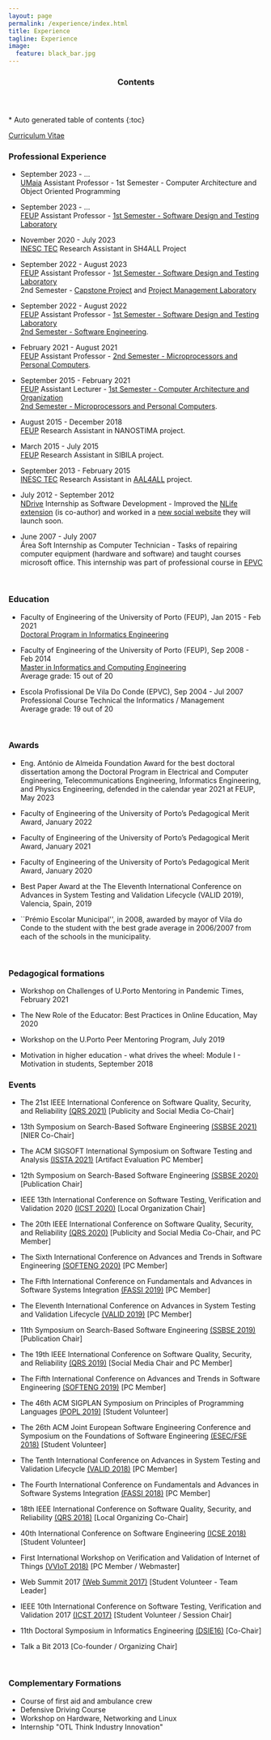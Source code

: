 ```yaml
---
layout: page
permalink: /experience/index.html
title: Experience
tagline: Experience
image:
  feature: black_bar.jpg
---
```


<section id="table-of-contents" class="toc">
  <header>
    <h3>Contents</h3>
  </header>
<div id="drawer" markdown="1">
*  Auto generated table of contents
{:toc}
</div> 
</section><!-- /#table-of-contents -->


<a href="cv.pdf"><i class="icon-pdf"></i> Curriculum Vitae</a>



### Professional Experience


* September 2023 - ...  <br/>
[UMaia](http://www.umaia.pt/) Assistant Professor - 1st Semester - Computer Architecture and Object Oriented Programming

* September 2023 - ...  <br/>
[FEUP](http://www.fe.up.pt/) Assistant Professor - [1st Semester - Software Design and Testing Laboratory](https://sigarra.up.pt/feup/pt/ucurr_geral.ficha_uc_view?pv_ocorrencia_id=501676)

* November 2020 - July 2023 <br/>
[INESC TEC](http://www.inescporto.pt/) Research Assistant in SH4ALL Project

* September 2022 - August 2023  <br/>
[FEUP](http://www.fe.up.pt/) Assistant Professor - [1st Semester - Software Design and Testing Laboratory](https://sigarra.up.pt/feup/pt/ucurr_geral.ficha_uc_view?pv_ocorrencia_id=501676) <br/> 2nd Semester - [Capstone Project](https://sigarra.up.pt/feup/en/UCURR_GERAL.FICHA_UC_VIEW?pv_ocorrencia_id=501692) and [Project Management Laboratory](https://sigarra.up.pt/feup/en/UCURR_GERAL.FICHA_UC_VIEW?pv_ocorrencia_id=501936)


* September 2022 - August 2022  <br/>
[FEUP](http://www.fe.up.pt/) Assistant Professor - [1st Semester - Software Design and Testing Laboratory](https://sigarra.up.pt/feup/en/UCURR_GERAL.FICHA_UC_VIEW?pv_ocorrencia_id=484407) <br/> [2nd Semester - Software Engineering](https://sigarra.up.pt/feup/en/UCURR_GERAL.FICHA_UC_VIEW?pv_ocorrencia_id=484425). 


* February 2021 - August 2021  <br/>
[FEUP](http://www.fe.up.pt/) Assistant Professor - [2nd Semester - Microprocessors and Personal Computers](https://sigarra.up.pt/feup/en/UCURR_GERAL.FICHA_UC_VIEW?pv_ocorrencia_id=459469). 

* September 2015 - February 2021 <br/>
[FEUP](http://www.fe.up.pt/) Assistant Lecturer - [1st Semester - Computer Architecture and Organization](https://sigarra.up.pt/feup/en/UCURR_GERAL.FICHA_UC_VIEW?pv_ocorrencia_id=368691) <br/> [2nd Semester - Microprocessors and Personal Computers](https://sigarra.up.pt/feup/en/UCURR_GERAL.FICHA_UC_VIEW?pv_ocorrencia_id=459469). 

* August 2015 - December 2018 <br/>
[FEUP](http://www.fe.up.pt/) Research Assistant in NANOSTIMA project. 

* March 2015 - July 2015 <br/>
[FEUP](http://www.fe.up.pt/) Research Assistant in SIBILA project. 

* September 2013 - February 2015 <br/>
[INESC TEC](http://www.inescporto.pt/) Research Assistant in  [AAL4ALL](http://www.aal4all.org) project. 

* July 2012 - September 2012 <br/>
[NDrive](http://www.ndrive.com) Internship as Software Development - Improved the [NLife extension](https://chrome.google.com/webstore/detail/nlife/iokmohhpmkdchcmibndkndcpbdlkocon) (is co-author) and worked in a [new social website](http://nlife.ndrive.com) they will launch soon.

* June 2007 - July 2007 <br/>
Área Soft Internship as Computer Technician -  Tasks of repairing computer equipment (hardware and software) and taught courses microsoft office. This internship was part of professional course in [EPVC](http://www.epviladoconde.com)


<br/>

### Education

* Faculty of Engineering of the University of Porto (FEUP), Jan 2015 - Feb 2021 <br/>
[Doctoral Program in Informatics Engineering](https://sigarra.up.pt/feup/en/CUR_GERAL.CUR_VIEW?pv_curso_id=679&pv_ano_lectivo=2015&pv_origem=CUR) 

* Faculty of Engineering of the University of Porto (FEUP), Sep 2008 - Feb 2014 <br/>
[Master in Informatics and Computing Engineering](http://sigarra.up.pt/feup/en/cur_geral.cur_view?pv_ano_lectivo=2013&pv_origem=CUR&pv_tipo_cur_sigla=MI&pv_curso_id=742) <br/>
Average grade: 15 out of 20

* Escola Profissional De Vila Do Conde (EPVC), Sep 2004 - Jul 2007 <br/>
Professional Course Technical the Informatics / Management<br/>
Average grade: 19 out of 20


<br/>


### Awards

* Eng. António de Almeida Foundation Award for the best doctoral dissertation among the Doctoral Program in Electrical and Computer Engineering, Telecommunications Engineering, Informatics Engineering, and Physics Engineering, defended in the calendar year 2021 at FEUP, May 2023

* Faculty of Engineering of the University of Porto’s Pedagogical Merit Award, January 2022

* Faculty of Engineering of the University of Porto’s Pedagogical Merit Award, January 2021

* Faculty of Engineering of the University of Porto’s Pedagogical Merit Award, January 2020

* Best Paper Award at the The Eleventh International Conference on Advances in System Testing and Validation Lifecycle (VALID 2019), Valencia, Spain, 2019

* ``Prémio Escolar Municipal'', in 2008, awarded by mayor of Vila do Conde to the student with the best grade average in 2006/2007 from each of the schools in the municipality.



<br/>


### Pedagogical formations

* Workshop on Challenges of U.Porto Mentoring in Pandemic Times, February 2021

* The New Role of the Educator: Best Practices in Online Education, May 2020

* Workshop on the U.Porto Peer Mentoring Program, July 2019

* Motivation in higher education - what drives the wheel: Module I - Motivation in students, September 2018


### Events

* The 21st IEEE International Conference on Software Quality, Security, and Reliability [(QRS 2021)](https://qrs21.techconf.org/) [Publicity and Social Media Co-Chair]

* 13th Symposium on Search-Based Software Engineering [(SSBSE 2021)](https://conf.researchr.org/home/ssbse-2021) [NIER Co-Chair]

* The ACM SIGSOFT International Symposium on Software Testing and Analysis [(ISSTA 2021)](https://conf.researchr.org/home/issta-2021) [Artifact Evaluation PC Member]

* 12th Symposium on Search-Based Software Engineering [(SSBSE 2020)](http://ssbse2020.di.uniba.it/) [Publication Chair]

* IEEE 13th International Conference on Software Testing, Verification and Validation 2020 [(ICST 2020)](https://www.icst2020.info/home/icst-2020) [Local Organization Chair]

* The 20th IEEE International Conference on Software Quality, Security, and Reliability [(QRS 2020)](https://qrs120.techconf.org/) [Publicity and Social Media Co-Chair, and PC Member]

* The Sixth International Conference on Advances and Trends in Software Engineering [(SOFTENG 2020)](https://www.iaria.org/conferences2020/SOFTENG20.html) [PC Member]

* The Fifth International Conference on Fundamentals and Advances in Software Systems Integration [(FASSI 2019)](http://www.iaria.org/conferences2019/FASSI19.html) [PC Member]

* The Eleventh International Conference on Advances in System Testing and Validation Lifecycle [(VALID 2019)](http://www.iaria.org/conferences2019/VALID19.html) [PC Member]

* 11th Symposium on Search-Based Software Engineering [(SSBSE 2019)](http://ssbse19.mines-albi.fr/) [Publication Chair]

* The 19th IEEE International Conference on Software Quality, Security, and Reliability [(QRS 2019)](https://qrs19.techconf.org/) [Social Media Chair and PC Member]

* The Fifth International Conference on Advances and Trends in Software Engineering [(SOFTENG 2019)](https://www.iaria.org/conferences2019/ComSOFTENG19.html) [PC Member]

* The 46th ACM SIGPLAN Symposium on Principles of Programming Languages [(POPL 2019)](https://popl19.sigplan.org/) [Student Volunteer]

* The 26th ACM Joint European Software Engineering Conference and Symposium on the Foundations of Software Engineering [(ESEC/FSE 2018)](https://2018.fseconference.org/home) [Student Volunteer]

* The Tenth International Conference on Advances in System Testing and Validation Lifecycle [(VALID 2018)](http://www.iaria.org/conferences2018/RegistrationVALID18.html) [PC Member]

* The Fourth International Conference on Fundamentals and Advances in Software Systems Integration [(FASSI 2018)](https://www.iaria.org/conferences2018/ComFASSI18.html) [PC Member]

* 18th IEEE International Conference on Software Quality, Security, and Reliability [(QRS 2018)](http://paris.utdallas.edu/qrs18/index.html) [Local Organizing Co-Chair]

* 40th International Conference on Software Engineering [(ICSE 2018)](https://www.icse2018.org/) [Student Volunteer]

* First International Workshop on Verification and Validation of Internet of Things [(VVIoT 2018)](https://web.fe.up.pt/~vviot2018/) [PC Member / Webmaster]

* Web Summit 2017 [(Web Summit 2017)](https://websummit.com/) [Student Volunteer - Team Leader]

* IEEE 10th International Conference on Software Testing, Verification and Validation 2017 [(ICST 2017)](http://www.aster.or.jp/conference/icst2017/) [Student Volunteer / Session Chair]

* 11th Doctoral Symposium in Informatics Engineering [(DSIE16)](https://web.fe.up.pt/~prodei/dsie16/) [Co-Chair]

* Talk a Bit 2013 [Co-founder / Organizing Chair]


<br/>


### Complementary Formations

* Course of first aid and ambulance crew
* Defensive Driving Course
* Workshop on Hardware, Networking and Linux
* Internship "OTL Think Industry Innovation"



